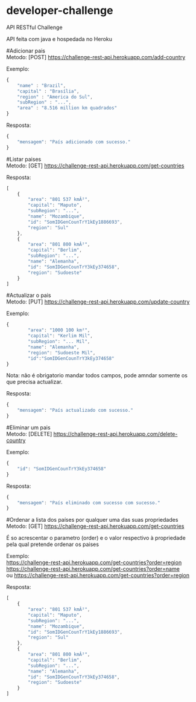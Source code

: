 # developer-challenge
API RESTful Challenge

API feita com java e hospedada no Heroku

#Adicionar pais<br/>
Metodo: [POST] https://challenge-rest-api.herokuapp.com/add-country

Exemplo:
```javascript
{
    "name" : "Brazil",
    "capital" : "Brasília",
    "region" : "America do Sul",
    "subRegion" : "...",
    "area" : "8.516 million km quadrados"
}
```

Resposta: 
```javascript
{
    "mensagem": "País adicionado com sucesso."
}
```

#Listar paises<br/>
Metodo: [GET] https://challenge-rest-api.herokuapp.com/get-countries

Resposta: 
```javascript
[
    {
        "area": "801 537 kmÂ²",
        "capital": "Maputo",
        "subRegion": "...",
        "name": "Mozambique",
        "id": "SomIDGenCounTrY1kEy1886693",
        "region": "Sul"
    },
    {
        "area": "801 800 kmÂ²",
        "capital": "Berlim",
        "subRegion": "...",
        "name": "Alemanha",
        "id": "SomIDGenCounTrY3kEy374658",
        "region": "Sudoeste"
    }
]
```

#Actualizar o pais<br/>
Metodo: [PUT] https://challenge-rest-api.herokuapp.com/update-country

Exemplo:
```javascript
{
        "area": "1000 100 km²",
        "capital": "Kerlim Mil",
        "subRegion": "... Mil",
        "name": "Alemanha",
        "region": "Sudoeste Mil",
        "id":"SomIDGenCounTrY3kEy374658"
}
```
Nota: não é obrigatorio mandar todos campos, pode amndar somente os que precisa actualizar.<br/>

Resposta:
```javascript
{
    "mensagem": "País actualizado com sucesso."
}
```

#Eliminar um pais<br/>
Metodo: [DELETE] https://challenge-rest-api.herokuapp.com/delete-country

Exemplo:
```javascript
{
    "id": "SomIDGenCounTrY3kEy374658"
}
```
Resposta:
```javascript
{
    "mensagem": "País eliminado com sucesso com sucesso."
}
```

#Ordenar a lista dos países por qualquer uma das suas propriedades<br/>
Metodo: [GET] https://challenge-rest-api.herokuapp.com/get-countries<br/>

É so acrescentar o parametro (order) e o valor respectivo à propriedade pela qual pretende ordenar os paises<br/>

Exemplo: <br/>
https://challenge-rest-api.herokuapp.com/get-countries?order=region<br/>
https://challenge-rest-api.herokuapp.com/get-countries?order=name<br/>
ou https://challenge-rest-api.herokuapp.com/get-countries?order=region<br/>

Resposta: 
```javascript
[
    {
        "area": "801 537 kmÂ²",
        "capital": "Maputo",
        "subRegion": "...",
        "name": "Mozambique",
        "id": "SomIDGenCounTrY1kEy1886693",
        "region": "Sul"
    },
    {
        "area": "801 800 kmÂ²",
        "capital": "Berlim",
        "subRegion": "...",
        "name": "Alemanha",
        "id": "SomIDGenCounTrY3kEy374658",
        "region": "Sudoeste"
    }
]
```
